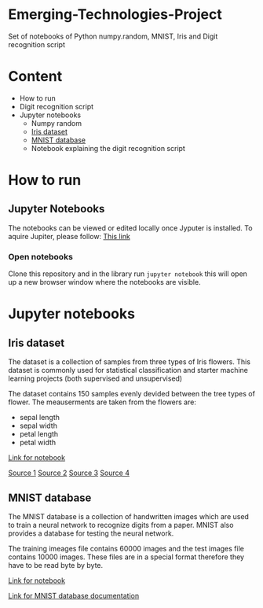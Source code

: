 # Emerging-Technologies-Project
Set of notebooks of Python numpy.random, MNIST, Iris and Digit recognition script

# Content
* How to run
* Digit recognition script
* Jupyter notebooks
  * Numpy random
  * [Iris dataset](#Iris-dataset)
  * [MNIST database](#MNIST-database)
  * Notebook explaining the digit recognition script

# How to run
## Jupyter Notebooks
The notebooks can be viewed or edited locally once Jyputer is installed. To aquire Jupiter, please follow: [This link](http://jupyter.org/install.html)
### Open notebooks
Clone this repository and in the library run ```jupyter notebook``` this will open up a new browser window where the notebooks are visible. 
# Jupyter notebooks
## Iris dataset
The dataset is a collection of samples from three types of Iris flowers. This dataset is commonly used for statistical classification and starter machine learning projects (both supervised and unsupervised)

The dataset contains 150 samples evenly devided between the tree types of flower. The meauserments are taken from the flowers are:
* sepal length
* sepal width
* petal length
* petal width

[Link for notebook](/notebooks/Iris_datatset.ipynb)

[Source 1](https://en.wikipedia.org/wiki/Iris_flower_data_set)
[Source 2](https://archive.ics.uci.edu/ml/datasets/iris)
[Source 3](https://github.com/ianmcloughlin/jupyter-teaching-notebooks/blob/master/pandas-with-iris.ipynb)
[Source 4](https://www.ritchieng.com/machine-learning-iris-dataset/)

## MNIST database
The MNIST database is a collection of handwritten images which are used to train a neural network to recognize digits from a paper. MNIST also provides a database for testing the neural network.

The training imeages file contains 60000 images and the test images file contains 10000 images. These files are in a special format therefore they have to be read byte by byte.

[Link for notebook](/notebooks/MNIST_database.ipynb)

[Link for MNIST database documentation](http://yann.lecun.com/exdb/mnist/)
